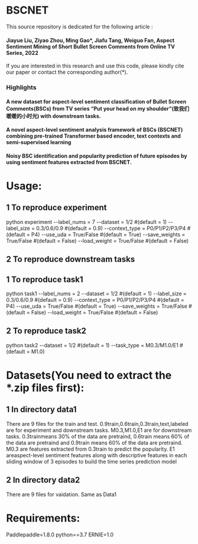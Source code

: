 # BSCNET
This source repository is dedicated for the following article : 
#### Jiayue Liu, Ziyao Zhou, Ming Gao*, Jiafu Tang, Weiguo Fan, Aspect Sentiment Mining of Short Bullet Screen Comments from Online TV Series, 2022 
If you are interested in this research and use this code, please kindly cite our paper or contact the corresponding author(*).

### Highlights
#### A new dataset for aspect-level sentiment classification of  Bullet Screen Comments(BSCs) from TV series “Put your head on my shoulder”(致我们暖暖的小时光) with downstream tasks.
#### A novel aspect-level sentiment analysis framework of BSCs (BSCNET) combining pre-trained Transformer based encoder, text contexts and semi-supervised learning 
#### Noisy BSC identification and popularity prediction of future episodes by using sentiment features extracted from BSCNET.

# Usage:
## 1 To reproduce experiment 
python experiment --label_nums = 7 --dataset =  1/2 #(default = 1) --label_size =  0.3/0.6/0.9 #(default = 0.9) --context_type =  P0/P1/P2/P3/P4 #(default = P4) --use_uda = True/False #(default = True) --save_weights = True/False #(default = False) --load_weight = True/False #(default = False)
## 2 To reproduce downstream tasks
## 1 To reproduce task1
python task1 --label_nums = 2 --dataset =  1/2 #(default = 1) --label_size =  0.3/0.6/0.9 #(default = 0.9) --context_type =  P0/P1/P2/P3/P4 #(default = P4) --use_uda = True/False #(default = True) --save_weights = True/False #(default = False) --load_weight = True/False #(default = False)
## 2 To reproduce task2
python task2 --dataset = 1/2 #(default = 1) --task_type =  M0.3/M1.0/E1 #(default = M1.0)

# Datasets(You need to extract the *.zip files first):
## 1 In directory data1
There are 9 files for the train and test.
0.9train,0.6train,0.3train,text,labeled are for experiment and downstream tasks.
M0.3,M1.0,E1 are for downstream tasks.
0.3trainmeans 30% of the data are pretraind, 0.6train means 60% of the data are pretraind and 0.9train means 60% of the data are pretraind.
M0.3 are features extracted from 0.3train to predict the popularity.
E1 areaspect-level sentiment features along with descriptive features in each sliding window of 3 episodes to build the time series prediction model

## 2 In directory data2
There are 9 files for vaidation. Same as Data1

# Requirements:
Paddlepaddle=1.8.0
python==3.7
ERNIE=1.0
